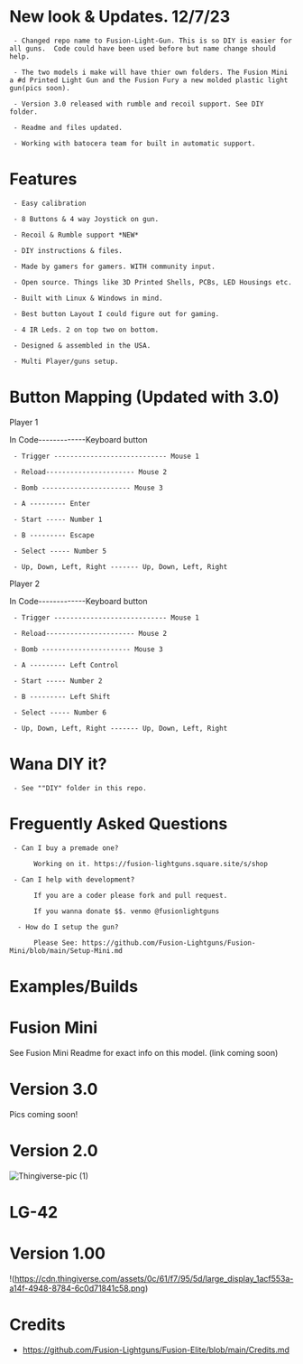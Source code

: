 # New look & Updates. 12/7/23

     - Changed repo name to Fusion-Light-Gun. This is so DIY is easier for all guns.  Code could have been used before but name change should help.

     - The two models i make will have thier own folders. The Fusion Mini a #d Printed Light Gun and the Fusion Fury a new molded plastic light gun(pics soon).

     - Version 3.0 released with rumble and recoil support. See DIY folder.

     - Readme and files updated.

     - Working with batocera team for built in automatic support.
     
# Features

     - Easy calibration 
     
     - 8 Buttons & 4 way Joystick on gun.

     - Recoil & Rumble support *NEW*
          
     - DIY instructions & files.
     
     - Made by gamers for gamers. WITH community input.
      
     - Open source. Things like 3D Printed Shells, PCBs, LED Housings etc.
     
     - Built with Linux & Windows in mind.
     
     - Best button Layout I could figure out for gaming.
     
     - 4 IR Leds. 2 on top two on bottom.
     
     - Designed & assembled in the USA. 
     
     - Multi Player/guns setup.


# Button Mapping (Updated with 3.0)

Player 1

In Code-------------Keyboard button 
     
     - Trigger ---------------------------- Mouse 1
     
     - Reload---------------------- Mouse 2

     - Bomb ---------------------- Mouse 3

     - A --------- Enter
     
     - Start ----- Number 1
     
     - B --------- Escape
          
     - Select ----- Number 5 
    
     - Up, Down, Left, Right ------- Up, Down, Left, Right

Player 2

In Code-------------Keyboard button 
     
     - Trigger ---------------------------- Mouse 1
     
     - Reload---------------------- Mouse 2

     - Bomb ---------------------- Mouse 3

     - A --------- Left Control
     
     - Start ----- Number 2
     
     - B --------- Left Shift
          
     - Select ----- Number 6
    
     - Up, Down, Left, Right ------- Up, Down, Left, Right
     
# Wana DIY it? 

     - See ""DIY" folder in this repo.
     
# Freguently Asked Questions

     - Can I buy a premade one?
     
          Working on it. https://fusion-lightguns.square.site/s/shop
          
     - Can I help with development?
     
          If you are a coder please fork and pull request. 
          
          If you wanna donate $$. venmo @fusionlightguns
          
      - How do I setup the gun?
      
          Please See: https://github.com/Fusion-Lightguns/Fusion-Mini/blob/main/Setup-Mini.md

# Examples/Builds

# Fusion Mini 

See Fusion Mini Readme for exact info on this model. (link coming soon)

# Version 3.0

Pics coming soon!

# Version 2.0 
![Thingiverse-pic (1)](https://github.com/Fusion-Lightguns/Fusion-Mini/assets/118452807/cd7d0198-27b7-4fd1-953c-83e2e4c0cd6b)


# LG-42 

# Version 1.00

!(https://cdn.thingiverse.com/assets/0c/61/f7/95/5d/large_display_1acf553a-a14f-4948-8784-6c0d71841c58.png)


# Credits 


- https://github.com/Fusion-Lightguns/Fusion-Elite/blob/main/Credits.md
